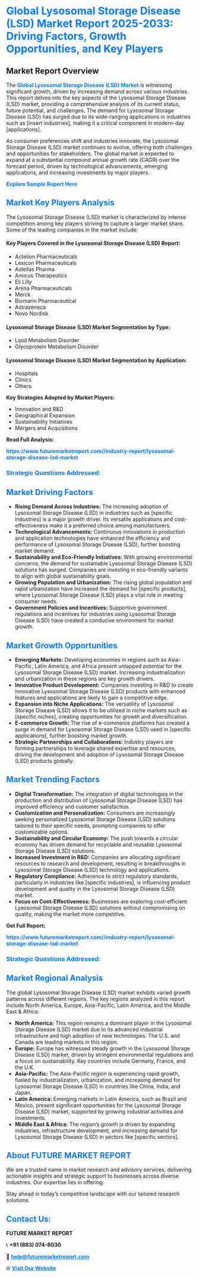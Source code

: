 <h1 style="color: #007BFF;">Global Lysosomal Storage Disease (LSD) Market Report 2025-2033: Driving Factors, Growth Opportunities, and Key Players</h1>

<section id="overview">
<h2>Market Report Overview</h2>
<p>The <a href="https://www.futuremarketreport.com//industry-report/lysosomal-storage-disease-lsd-market" style="color: #007BFF; text-decoration: none;"><strong>Global Lysosomal Storage Disease (LSD) Market</strong></a> is witnessing significant growth, driven by increasing demand across various industries. This report delves into the key aspects of the Lysosomal Storage Disease (LSD) market, providing a comprehensive analysis of its current status, future potential, and challenges. The demand for Lysosomal Storage Disease (LSD) has surged due to its wide-ranging applications in industries such as [insert industries], making it a critical component in modern-day [applications].</p>
<p>As consumer preferences shift and industries innovate, the Lysosomal Storage Disease (LSD) market continues to evolve, offering both challenges and opportunities for stakeholders. The global market is expected to expand at a substantial compound annual growth rate (CAGR) over the forecast period, driven by technological advancements, emerging applications, and increasing investments by major players.</p>
</section>

<section id="overview">
<p><a href="https://www.futuremarketreport.com//request-sample/reportId=82837" style="color: #007BFF; text-decoration: none;"><strong>Explore Sample Report Here</strong></a></p>
</section>

<section id="key-players">
<h2 style="color: #007BFF;">Market Key Players Analysis</h2>
<p>The Lysosomal Storage Disease (LSD) market is characterized by intense competition among key players striving to capture a larger market share. Some of the leading companies in the market include:</p>
<h4>Key Players Covered in the Lysosomal Storage Disease (LSD) Report:</h4>
<ul><li>Actelion Pharmaceuticals</li><li>Lexicon Pharmaceuticals</li><li>Astellas Pharma</li><li>Amicus Therapeutics</li><li>Eli Lilly</li><li>Arena Pharmaceuticals</li><li>Merck</li><li>Biomarin Pharmaceutical</li><li>Astrazeneca</li><li>Novo Nordisk</li></ul>
<h4>Lysosomal Storage Disease (LSD) Market Segmentation by Type:</h4>
<ul><li>Lipid Metabolism Disorder</li><li>Glycoprotein Metabolism Disorder</li></ul>

<h4>Lysosomal Storage Disease (LSD) Market Segmentation by Application:</h4>
<ul><li>Hospitals</li><li>Clinics</li><li>Others</li></ul>
<p><strong>Key Strategies Adopted by Market Players:</strong></p>
<ul>
<li>Innovation and R&D</li>
<li>Geographical Expansion</li>
<li>Sustainability Initiatives</li>
<li>Mergers and Acquisitions</li>
</ul>
</section>

<section>
<p><strong>Read Full Analysis: </strong></p><a href="https://www.futuremarketreport.com//industry-report/lysosomal-storage-disease-lsd-market" style="color: #007BFF; text-decoration: none;"><strong>https://www.futuremarketreport.com//industry-report/lysosomal-storage-disease-lsd-market</strong></a>
<h3 style="color: #007BFF;">Strategic Questions Addressed:</h3>
</section>

<section id="driving-factors">
<h2 style="color: #007BFF;">Market Driving Factors</h2>
<ul>
<li><strong>Rising Demand Across Industries:</strong> The increasing adoption of Lysosomal Storage Disease (LSD) in industries such as [specific industries] is a major growth driver. Its versatile applications and cost-effectiveness make it a preferred choice among manufacturers.</li>
<li><strong>Technological Advancements:</strong> Continuous innovations in production and application technologies have enhanced the efficiency and performance of Lysosomal Storage Disease (LSD), further boosting market demand.</li>
<li><strong>Sustainability and Eco-Friendly Initiatives:</strong> With growing environmental concerns, the demand for sustainable Lysosomal Storage Disease (LSD) solutions has surged. Companies are investing in eco-friendly variants to align with global sustainability goals.</li>
<li><strong>Growing Population and Urbanization:</strong> The rising global population and rapid urbanization have increased the demand for [specific products], where Lysosomal Storage Disease (LSD) plays a vital role in meeting consumer needs.</li>
<li><strong>Government Policies and Incentives:</strong> Supportive government regulations and incentives for industries using Lysosomal Storage Disease (LSD) have created a conducive environment for market growth.</li>
</ul>
</section>

<section id="growth-opportunities">
<h2 style="color: #007BFF;">Market Growth Opportunities</h2>
<ul>
<li><strong>Emerging Markets:</strong> Developing economies in regions such as Asia-Pacific, Latin America, and Africa present untapped potential for the Lysosomal Storage Disease (LSD) market. Increasing industrialization and urbanization in these regions are key growth drivers.</li>
<li><strong>Innovative Product Development:</strong> Companies investing in R&D to create innovative Lysosomal Storage Disease (LSD) products with enhanced features and applications are likely to gain a competitive edge.</li>
<li><strong>Expansion into Niche Applications:</strong> The versatility of Lysosomal Storage Disease (LSD) allows it to be utilized in niche markets such as [specific niches], creating opportunities for growth and diversification.</li>
<li><strong>E-commerce Growth:</strong> The rise of e-commerce platforms has created a surge in demand for Lysosomal Storage Disease (LSD) used in [specific applications], further boosting market growth.</li>
<li><strong>Strategic Partnerships and Collaborations:</strong> Industry players are forming partnerships to leverage shared expertise and resources, driving the development and adoption of Lysosomal Storage Disease (LSD) products globally.</li>
</ul>
</section>

<section id="trending-factors">
<h2 style="color: #007BFF;">Market Trending Factors</h2>
<ul>
<li><strong>Digital Transformation:</strong> The integration of digital technologies in the production and distribution of Lysosomal Storage Disease (LSD) has improved efficiency and customer satisfaction.</li>
<li><strong>Customization and Personalization:</strong> Consumers are increasingly seeking personalized Lysosomal Storage Disease (LSD) solutions tailored to their specific needs, prompting companies to offer customizable options.</li>
<li><strong>Sustainability and Circular Economy:</strong> The push towards a circular economy has driven demand for recyclable and reusable Lysosomal Storage Disease (LSD) solutions.</li>
<li><strong>Increased Investment in R&D:</strong> Companies are allocating significant resources to research and development, resulting in breakthroughs in Lysosomal Storage Disease (LSD) technology and applications.</li>
<li><strong>Regulatory Compliance:</strong> Adherence to strict regulatory standards, particularly in industries like [specific industries], is influencing product development and quality in the Lysosomal Storage Disease (LSD) market.</li>
<li><strong>Focus on Cost-Effectiveness:</strong> Businesses are exploring cost-efficient Lysosomal Storage Disease (LSD) solutions without compromising on quality, making the market more competitive.</li>
</ul>
</section>

<section>
<p><strong>Get Full Report: </strong></p><a href="https://www.futuremarketreport.com//industry-report/lysosomal-storage-disease-lsd-market" style="color: #007BFF; text-decoration: none;"><strong>https://www.futuremarketreport.com//industry-report/lysosomal-storage-disease-lsd-market</strong></a>
<h3 style="color: #007BFF;">Strategic Questions Addressed:</h3>
</section>


<section id="regional-analysis">
<h2 style="color: #007BFF;">Market Regional Analysis</h2>
<p>The global Lysosomal Storage Disease (LSD) market exhibits varied growth patterns across different regions. The key regions analyzed in this report include North America, Europe, Asia-Pacific, Latin America, and the Middle East & Africa:</p>
<ul>
<li><strong>North America:</strong> This region remains a dominant player in the Lysosomal Storage Disease (LSD) market due to its advanced industrial infrastructure and high adoption of new technologies. The U.S. and Canada are leading markets in this region.</li>
<li><strong>Europe:</strong> Europe has witnessed steady growth in the Lysosomal Storage Disease (LSD) market, driven by stringent environmental regulations and a focus on sustainability. Key countries include Germany, France, and the U.K.</li>
<li><strong>Asia-Pacific:</strong> The Asia-Pacific region is experiencing rapid growth, fueled by industrialization, urbanization, and increasing demand for Lysosomal Storage Disease (LSD) in countries like China, India, and Japan.</li>
<li><strong>Latin America:</strong> Emerging markets in Latin America, such as Brazil and Mexico, present significant opportunities for the Lysosomal Storage Disease (LSD) market, supported by growing industrial activities and investments.</li>
<li><strong>Middle East & Africa:</strong> The region’s growth is driven by expanding industries, infrastructure development, and increasing demand for Lysosomal Storage Disease (LSD) in sectors like [specific sectors].</li>
</ul>
</section>

<footer>
<h2 style="color: #007BFF;">About FUTURE MARKET REPORT</h2>
<p>We are a trusted name in market research and advisory services, delivering actionable insights and strategic support to businesses across diverse industries. Our expertise lies in offering:</p>

<p>Stay ahead in today’s competitive landscape with our tailored research solutions.</p>

<h2 style="color: #007BFF;">Contact Us:</h2>
<p><strong>FUTURE MARKET REPORT</strong></p>
<p>📞 <strong>+91 (883) 074-8030</strong></p>
<p>📧 <strong><a href="mailto:help@futuremarketreport.com" style="color: #007BFF;">help@futuremarketreport.com</a></strong></p>
<p>🌐 <strong><a href="https://www.futuremarketreport.com/" style="color: #007BFF;">Visit Our Website</a></strong></p>
</footer>